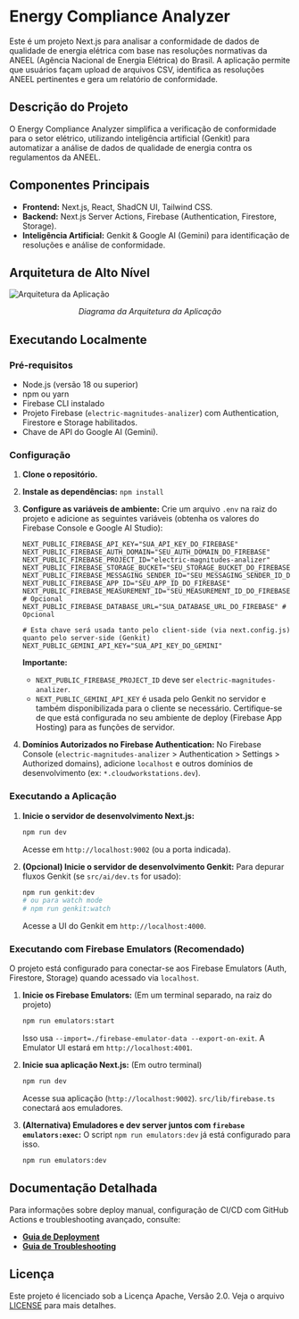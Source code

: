 
# Energy Compliance Analyzer

Este é um projeto Next.js para analisar a conformidade de dados de qualidade de energia elétrica com base nas resoluções normativas da ANEEL (Agência Nacional de Energia Elétrica) do Brasil. A aplicação permite que usuários façam upload de arquivos CSV, identifica as resoluções ANEEL pertinentes e gera um relatório de conformidade.

## Descrição do Projeto

O Energy Compliance Analyzer simplifica a verificação de conformidade para o setor elétrico, utilizando inteligência artificial (Genkit) para automatizar a análise de dados de qualidade de energia contra os regulamentos da ANEEL.

## Componentes Principais

*   **Frontend:** Next.js, React, ShadCN UI, Tailwind CSS.
*   **Backend:** Next.js Server Actions, Firebase (Authentication, Firestore, Storage).
*   **Inteligência Artificial:** Genkit & Google AI (Gemini) para identificação de resoluções e análise de conformidade.

## Arquitetura de Alto Nível

![Arquitetura da Aplicação](https://placehold.co/800x400.png?text=Diagrama+da+Arquitetura)
*<p align="center" data-ai-hint="architecture diagram">Diagrama da Arquitetura da Aplicação</p>*

## Executando Localmente

### Pré-requisitos

*   Node.js (versão 18 ou superior)
*   npm ou yarn
*   Firebase CLI instalado
*   Projeto Firebase (`electric-magnitudes-analizer`) com Authentication, Firestore e Storage habilitados.
*   Chave de API do Google AI (Gemini).

### Configuração

1.  **Clone o repositório.**
2.  **Instale as dependências:** `npm install`
3.  **Configure as variáveis de ambiente:**
    Crie um arquivo `.env` na raiz do projeto e adicione as seguintes variáveis (obtenha os valores do Firebase Console e Google AI Studio):
    ```env
    NEXT_PUBLIC_FIREBASE_API_KEY="SUA_API_KEY_DO_FIREBASE"
    NEXT_PUBLIC_FIREBASE_AUTH_DOMAIN="SEU_AUTH_DOMAIN_DO_FIREBASE"
    NEXT_PUBLIC_FIREBASE_PROJECT_ID="electric-magnitudes-analizer"
    NEXT_PUBLIC_FIREBASE_STORAGE_BUCKET="SEU_STORAGE_BUCKET_DO_FIREBASE"
    NEXT_PUBLIC_FIREBASE_MESSAGING_SENDER_ID="SEU_MESSAGING_SENDER_ID_DO_FIREBASE"
    NEXT_PUBLIC_FIREBASE_APP_ID="SEU_APP_ID_DO_FIREBASE"
    NEXT_PUBLIC_FIREBASE_MEASUREMENT_ID="SEU_MEASUREMENT_ID_DO_FIREBASE" # Opcional
    NEXT_PUBLIC_FIREBASE_DATABASE_URL="SUA_DATABASE_URL_DO_FIREBASE" # Opcional

    # Esta chave será usada tanto pelo client-side (via next.config.js) quanto pelo server-side (Genkit)
    NEXT_PUBLIC_GEMINI_API_KEY="SUA_API_KEY_DO_GEMINI"
    ```
    **Importante:**
    * `NEXT_PUBLIC_FIREBASE_PROJECT_ID` deve ser `electric-magnitudes-analizer`.
    * `NEXT_PUBLIC_GEMINI_API_KEY` é usada pelo Genkit no servidor e também disponibilizada para o cliente se necessário. Certifique-se de que está configurada no seu ambiente de deploy (Firebase App Hosting) para as funções de servidor.

4.  **Domínios Autorizados no Firebase Authentication:**
    No Firebase Console (`electric-magnitudes-analizer` > Authentication > Settings > Authorized domains), adicione `localhost` e outros domínios de desenvolvimento (ex: `*.cloudworkstations.dev`).

### Executando a Aplicação

1.  **Inicie o servidor de desenvolvimento Next.js:**
    ```bash
    npm run dev
    ```
    Acesse em `http://localhost:9002` (ou a porta indicada).

2.  **(Opcional) Inicie o servidor de desenvolvimento Genkit:**
    Para depurar fluxos Genkit (se `src/ai/dev.ts` for usado):
    ```bash
    npm run genkit:dev
    # ou para watch mode
    # npm run genkit:watch
    ```
    Acesse a UI do Genkit em `http://localhost:4000`.

### Executando com Firebase Emulators (Recomendado)

O projeto está configurado para conectar-se aos Firebase Emulators (Auth, Firestore, Storage) quando acessado via `localhost`.

1.  **Inicie os Firebase Emulators:**
    (Em um terminal separado, na raiz do projeto)
    ```bash
    npm run emulators:start
    ```
    Isso usa `--import=./firebase-emulator-data --export-on-exit`. A Emulator UI estará em `http://localhost:4001`.

2.  **Inicie sua aplicação Next.js:**
    (Em outro terminal)
    ```bash
    npm run dev
    ```
    Acesse sua aplicação (`http://localhost:9002`). `src/lib/firebase.ts` conectará aos emuladores.

3.  **(Alternativa) Emuladores e dev server juntos com `firebase emulators:exec`:**
    O script `npm run emulators:dev` já está configurado para isso.
    ```bash
    npm run emulators:dev
    ```

## Documentação Detalhada

Para informações sobre deploy manual, configuração de CI/CD com GitHub Actions e troubleshooting avançado, consulte:

*   [**Guia de Deployment**](docs/DEPLOYMENT.md)
*   [**Guia de Troubleshooting**](docs/TROUBLESHOOTING.md)

## Licença

Este projeto é licenciado sob a Licença Apache, Versão 2.0. Veja o arquivo [LICENSE](LICENSE) para mais detalhes.

